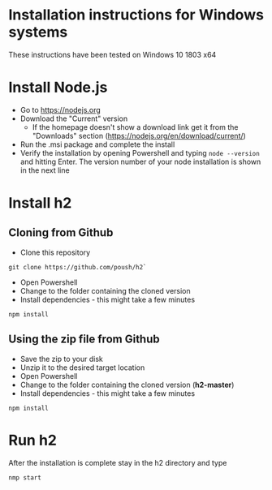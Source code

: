 # Installation instructions for Windows systems
These instructions have been tested on Windows 10 1803 x64

# Install Node.js
 - Go to https://nodejs.org 
 - Download the "Current" version 
    - If the homepage doesn't show a download link get it from the "Downloads" section (https://nodejs.org/en/download/current/)
 - Run the .msi package and complete the install
 - Verify the installation by opening Powershell and typing `node --version` and hitting Enter. The version number of your node installation is shown in the next line
 
# Install h2
## Cloning from Github 
 - Clone this repository
```
git clone https://github.com/poush/h2`
```
 - Open Powershell 
 - Change to the folder containing the cloned version
 - Install dependencies - this might take a few minutes
```
npm install
```

## Using the zip file from Github
 - Save the zip to your disk 
 - Unzip it to the desired target location
 - Open Powershell 
 - Change to the folder containing the cloned version (__h2-master__)
 - Install dependencies - this might take a few minutes
```
npm install
```

# Run h2
After the installation is complete stay in the h2 directory and type
```
nmp start
```

   
